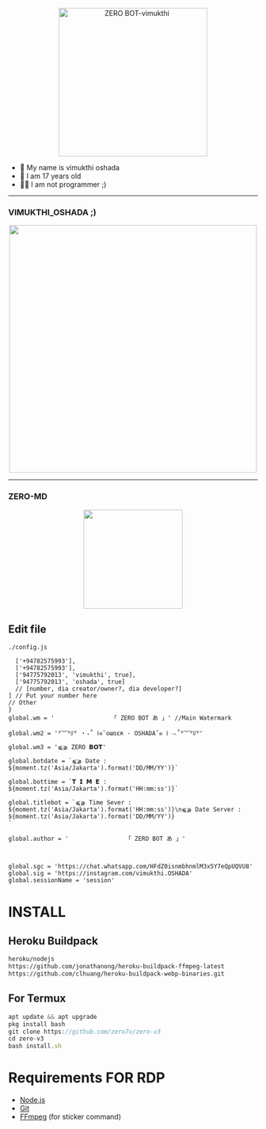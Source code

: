 <p align="center">
<img src="https://telegra.ph/file/1002f62834d0c24eecbf8.jpg" alt="ZERO BOT-vimukthi" width="300"/>
  
  
  
  <p align="center">

- 👤 My name is vimukthi oshada
- 💌 I am 17 years old 
- 👨‍💻 I am not programmer ;)

</p>

------

### VIMUKTHI_OSHADA ;)
<p align="center">
  <img src="https://github.com/zero7v/mr/blob/main/standard.gif"  width="500" />
</p>

------

### ZERO-MD 
<p align="center">
  <img src="https://github.com/zero7v/mr/blob/main/standard%20(1).gif"  width="200" />
</p>

## Edit file
`./config.js`
```global.owner = [
  ['+94782575993'],
  ['+94782575993'],
  ['94775792013', 'vimukthi', true],
  ['94775792013', 'oshada', true]
  // [number, dia creator/owner?, dia developer?]
] // Put your number here
// Other
}
global.wm = '                「 ZERO BOT あ⁩ 」' //Main Watermark

global.wm2 = '꒷︶꒷꒥꒷ ‧₊˚ ꒰ฅ˘օառɛʀ - OSHADA˘ฅ ꒱ ‧₊˚꒷︶꒷꒥꒷'

global.wm3 = '⫹⫺ ZERO 𝗕𝗢𝗧'

global.botdate = `⫹⫺ Date :  ${moment.tz('Asia/Jakarta').format('DD/MM/YY')}`

global.bottime = `𝗧 𝗜 𝗠 𝗘 : ${moment.tz('Asia/Jakarta').format('HH:mm:ss')}`

global.titlebot = `⫹⫺ Time Sever : ${moment.tz('Asia/Jakarta').format('HH:mm:ss')}\n⫹⫺ Date Server :  ${moment.tz('Asia/Jakarta').format('DD/MM/YY')}
`

global.author = '                「 ZERO BOT あ⁩ 」'



global.sgc = 'https://chat.whatsapp.com/HFdZ0isnmbhnmlM3x5Y7eQpUQVU8'
global.sig = 'https://instagram.com/vimukthi.OSHADA'
global.sessionName = 'session'
```

# INSTALL
## Heroku Buildpack
```bash
heroku/nodejs
https://github.com/jonathanong/heroku-buildpack-ffmpeg-latest
https://github.com/clhuang/heroku-buildpack-webp-binaries.git
```
## For Termux
```ts
apt update && apt upgrade
pkg install bash
git clone https://github.com/zero7v/zero-v3
cd zero-v3
bash install.sh
```




# Requirements FOR RDP
* [Node.js](https://nodejs.org/en/)
* [Git](https://git-scm.com/downloads)
* [FFmpeg](https://github.com/BtbN/FFmpeg-Builds/releases/download/autobuild-2020-12-08-13-03/ffmpeg-n4.3.1-26-gca55240b8c-win64-gpl-4.3.zip) (for sticker command)
